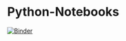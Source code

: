 # Python-Notebooks

[![Binder](https://mybinder.org/badge_logo.svg)](https://mybinder.org/v2/gh/stu-bishop/Python-Notebooks/master?urlpath=lab/filepath=abyssal_recipes.ipynb)
